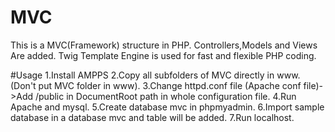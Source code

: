 # MVC
This is a MVC(Framework) structure in PHP.
Controllers,Models and Views Are added.
Twig Template Engine is used for fast and flexible PHP coding.

#Usage
1.Install AMPPS
2.Copy all subfolders of MVC directly in www. (Don't put MVC folder in www).
3.Change httpd.conf file (Apache conf file)->Add /public in DocumentRoot path in whole configuration file.
4.Run Apache and mysql.
5.Create database mvc in phpmyadmin.
6.Import sample database in a database mvc and table will be added.
7.Run localhost.

